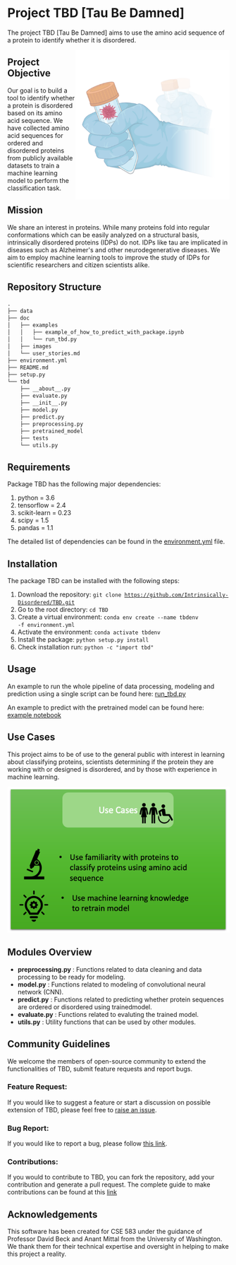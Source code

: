 # Project TBD [Tau Be Damned]

The project TBD [Tau Be Damned] aims to use the amino acid sequence of a protein to identify whether it is disordered.

<img align="right" src="https://github.com/Intrinsically-Disordered/TBD/blob/main/doc/images/TBDlogo.png" width="350">

## Project Objective

Our goal is to build a tool to identify whether a protein is disordered based on its amino acid sequence. We have collected amino acid
sequences for ordered and disordered proteins from publicly available datasets to train a machine learning model to perform the
classification task.

## Mission

We share an interest in proteins.
While many proteins fold into regular conformations which can be easily analyzed on a structural basis, intrinsically disordered proteins
(IDPs) do not. IDPs like tau are implicated in diseases such as Alzheimer's and other neurodegenerative diseases. We aim to employ machine learning tools to improve the study of IDPs for scientific researchers and citizen scientists alike.

## Repository Structure
```
.
├── data
├── doc
│   ├── examples
│   │   ├── example_of_how_to_predict_with_package.ipynb
│   │   └── run_tbd.py
│   ├── images
│   └── user_stories.md
├── environment.yml
├── README.md
├── setup.py
└── tbd
    ├── __about__.py
    ├── evaluate.py
    ├── __init__.py
    ├── model.py
    ├── predict.py
    ├── preprocessing.py
    ├── pretrained_model
    ├── tests
    └── utils.py
```

## Requirements

Package TBD has the following major dependencies:

1. python = 3.6
2. tensorflow = 2.4
3. scikit-learn = 0.23
4. scipy = 1.5
5. pandas = 1.1

The detailed list of dependencies can be found in the [environment.yml](environment.yml) file.


## Installation

The package TBD can be installed with the following steps:

1. Download the repository: <code>git clone https://github.com/Intrinsically-Disordered/TBD.git</code>
2. Go to the root directory:  <code>cd TBD</code>
3. Create a virtual environment: <code>conda env create --name tbdenv -f environment.yml</code>
4. Activate the environment: <code>conda activate tbdenv</code>
5. Install the package: <code>python setup.py install</code>
6. Check installation run: <code>python -c "import tbd"</code>

## Usage

An example to run the whole pipeline of data processing, modeling and prediction using a single script can be found here: [run_tbd.py](doc/examples/run_tbd.py)

An example to predict with the pretrained model can be found here: [example notebook](doc/examples/example_of_how_to_predict_with_package.ipynb)

## Use Cases

This project aims to be of use to the general public with interest in learning about classifying proteins, scientists determining if the protein they are working with or designed is disordered, and by those with experience in machine learning. 
 
![Use cases graphic](doc/use_cases.png)

## Modules Overview

* __preprocessing.py__         :  Functions related to data cleaning and data processing to be ready for modeling.
* __model.py__        :  Functions related to modeling of convolutional neural network (CNN).
* __predict.py__      :  Functions related to predicting whether protein sequences are ordered or disordered using trainedmodel.
* __evaluate.py__   :  Functions related to evaluting the trained model.
* __utils.py__   :  Utility functions that can be used by other modules.


## Community Guidelines

 We welcome the members of open-source community to extend the functionalities of TBD, submit feature requests and report bugs.
 
 ### Feature Request:
 If you would like to suggest a feature or start a discussion on possible extension of TBD, please feel free to <a href="https://github.com/Intrinsically-Disordered/TBD/issues/new">raise an issue</a>.
 
 ### Bug Report:
 If you would like to report a bug, please follow <a href="https://github.com/Intrinsically-Disordered/TBD/issues/new">this link</a>.
 
 ### Contributions:
 If you would to contribute to TBD, you can fork the repository, add your contribution and generate a pull request. The complete guide to make contributions can be found at this <a href="https://github.com/Intrinsically-Disordered/TBD/blob/main/CONTRIBUTIONS.md">link</a>
 
 ## Acknowledgements

This software has been created for CSE 583 under the guidance of Professor David Beck and Anant Mittal from the University of Washington. We thank them for their technical expertise and oversight in helping to make this project a reality.
